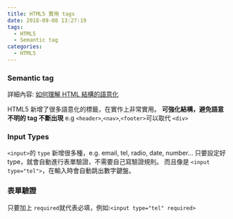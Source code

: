 ```yaml
---
title: HTML5 實用 tags
date: 2018-09-08 13:27:19
tags:
  - HTML5
  - Semantic tag
categories:
  - HTML5
---
```


### Semantic tag

詳細內容: [如何理解 HTML 結構的語意化](https://www.itread01.com/content/1547075523.html)

HTML5 新增了很多語意化的標籤，在實作上非常實用。
**可強化結構，避免語意不明的 tag 不斷出現**
e.g `<header>`,`<nav>`,`<footer>`可以取代 `<div>`

### Input Types

`<input>`的 `type` 新增很多種，e.g. email, tel, radio, date, number...
只要設定好 type，就會自動進行表單驗證，不需要自己寫驗證規則。
而且像是 `<input type="tel">`，在輸入時會自動跳出數字鍵盤。

### 表單驗證

只要加上 `required`就代表必填，例如:`<input type="tel" required>`
